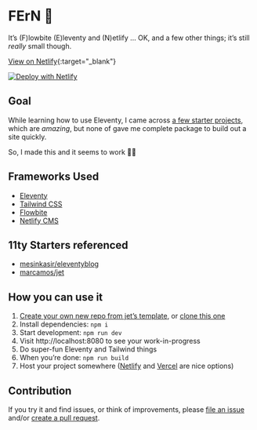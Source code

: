 
# FErN 🌿

It’s (F)lowbite (E)leventy and (N)etlify … OK, and a few other things; it’s still _really_ small though.

[View on Netlify](https://fern.netlify.app/){:target="_blank"}

[![Deploy with Netlify](https://www.netlify.com/img/deploy/button.svg)](https://app.netlify.com/start/deploy?repository=https://github.com/nimblestart/fern)

## Goal

While learning how to use Eleventy, I came across [a few starter projects](https://www.11ty.dev/docs/starter/), which are _amazing_, but none of gave me complete package to build out a site quickly.

So, I made this and it seems to work 🤷‍♀️

## Frameworks Used
- [Eleventy](https://www.11ty.dev/)
- [Tailwind CSS](https://tailwindcss.com/)
- [Flowbite](https://flowbite.com/)
- [Netlify CMS](https://v1.netlifycms.org/)

## 11ty Starters referenced

- [mesinkasir/eleventyblog](https://github.com/mesinkasir/eleventyblog)
- [marcamos/jet](https://github.com/marcamos/jet)

## How you can use it

1. [Create your own new repo from jet’s template](https://github.com/nimblestart/fern/generate), or [clone this one](https://docs.github.com/en/free-pro-team@latest/github/creating-cloning-and-archiving-repositories/cloning-a-repository)
2. Install dependencies: `npm i`
3. Start development: `npm run dev`
4. Visit http://localhost:8080 to see your work-in-progress
5. Do super-fun Eleventy and Tailwind things
6. When you’re done: `npm run build`
7. Host your project somewhere ([Netlify](https://www.netlify.com/) and [Vercel](https://vercel.com/) are nice options)

## Contribution
If you try it and find issues, or think of improvements, please [file an issue](https://github.com/nimblestart/fern/issues/new) and/or [create a pull request](https://docs.github.com/en/free-pro-team@latest/github/collaborating-with-issues-and-pull-requests/creating-a-pull-request).
